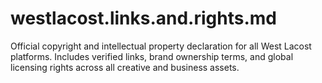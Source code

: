 # westlacost.links.and.rights.md
Official copyright and intellectual property declaration for all West Lacost platforms. Includes verified links, brand ownership terms, and global licensing rights across all creative and business assets.
